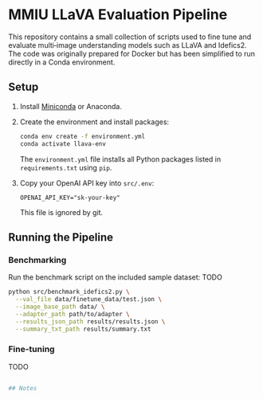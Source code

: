 # MMIU LLaVA Evaluation Pipeline

This repository contains a small collection of scripts used to fine tune and evaluate multi‑image understanding models such as LLaVA and Idefics2.  The code was originally prepared for Docker but has been simplified to run directly in a Conda environment.

## Setup

1. Install [Miniconda](https://docs.conda.io/en/latest/miniconda.html) or Anaconda.
2. Create the environment and install packages:

   ```bash
   conda env create -f environment.yml
   conda activate llava-env
   ```

   The `environment.yml` file installs all Python packages listed in `requirements.txt` using `pip`.

3. Copy your OpenAI API key into `src/.env`:

   ```env
   OPENAI_API_KEY="sk-your-key"
   ```

   This file is ignored by git.

## Running the Pipeline

### Benchmarking

Run the benchmark script on the included sample dataset:
TODO

```bash
python src/benchmark_idefics2.py \
  --val_file data/finetune_data/test.json \
  --image_base_path data/ \
  --adapter_path path/to/adapter \
  --results_json_path results/results.json \
  --summary_txt_path results/summary.txt
```

### Fine-tuning
TODO

```bash

## Notes

